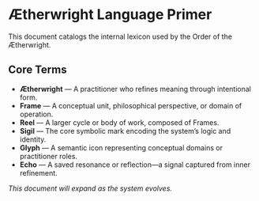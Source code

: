 # Ætherwright Language Primer

This document catalogs the internal lexicon used by the Order of the Ætherwright.

## Core Terms

- **Ætherwright** — A practitioner who refines meaning through intentional form.
- **Frame** — A conceptual unit, philosophical perspective, or domain of operation.
- **Reel** — A larger cycle or body of work, composed of Frames.
- **Sigil** — The core symbolic mark encoding the system’s logic and identity.
- **Glyph** — A semantic icon representing conceptual domains or practitioner roles.
- **Echo** — A saved resonance or reflection—a signal captured from inner refinement.

_This document will expand as the system evolves._
